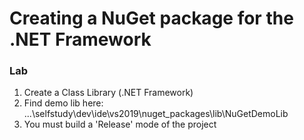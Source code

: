 # Creating a NuGet package for the .NET Framework

### Lab
1. Create a Class Library (.NET Framework)
2. Find demo lib here: ...\selfstudy\dev\ide\vs2019\nuget_packages\lib\NuGetDemoLib
3. You must build a 'Release' mode of the project
